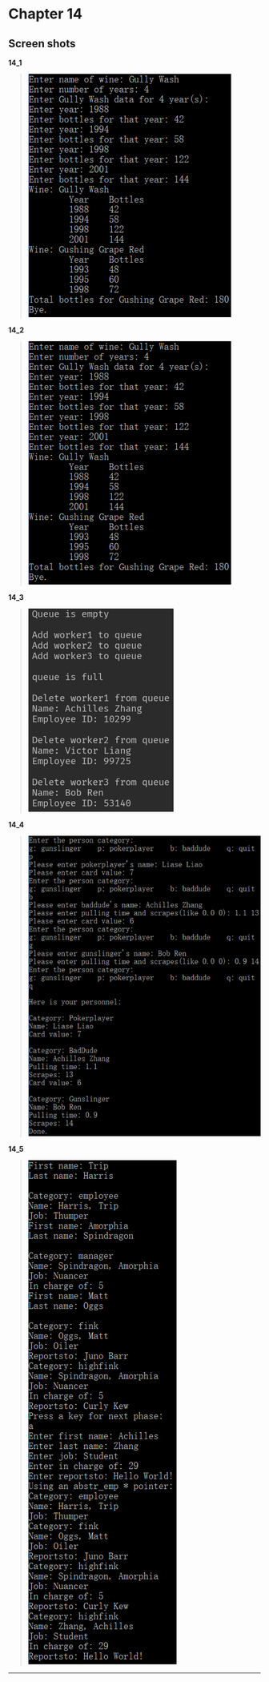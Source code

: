 **Chapter 14**
===

Screen shots
---

**14_1**
>![14_1](https://raw.githubusercontent.com/Achilles-10/Cpp_program/master/Cpp%20primer%20plus/Chapter14/screen%20shots/14_1.png)

**14_2**
>![14_2](https://raw.githubusercontent.com/Achilles-10/Cpp_program/master/Cpp%20primer%20plus/Chapter14/screen%20shots/14_2.png)

**14_3**
>![14_3](https://raw.githubusercontent.com/Achilles-10/Cpp_program/master/Cpp%20primer%20plus/Chapter14/screen%20shots/14_3.png)

**14_4**
>![14_4](https://raw.githubusercontent.com/Achilles-10/Cpp_program/master/Cpp%20primer%20plus/Chapter14/screen%20shots/14_4.png)

**14_5**
>![14_5](https://raw.githubusercontent.com/Achilles-10/Cpp_program/master/Cpp%20primer%20plus/Chapter14/screen%20shots/14_5.png)

---